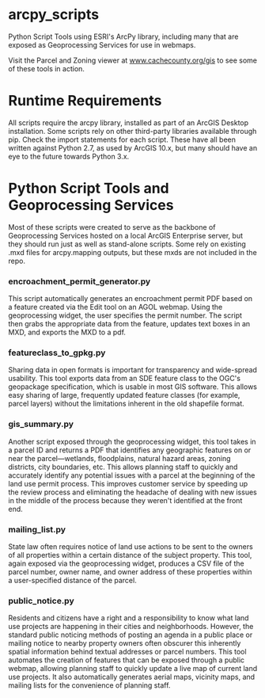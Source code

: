 # arcpy_scripts
Python Script Tools using ESRI's ArcPy library, including many that are exposed as Geoprocessing Services for use in webmaps.

Visit the Parcel and Zoning viewer at www.cachecounty.org/gis to see some of these tools in action.

# Runtime Requirements
All scripts require the arcpy library, installed as part of an ArcGIS Desktop installation. 
Some scripts rely on other third-party libraries available through pip. Check the import statements for each script.
These have all been written against Python 2.7, as used by ArcGIS 10.x, but many should have an eye to the future towards Python 3.x.

# Python Script Tools and Geoprocessing Services
Most of these scripts were created to serve as the backbone of Geoprocessing Services hosted on a local ArcGIS Enterprise server, but they should run just as well as stand-alone scripts. Some rely on existing .mxd files for arcpy.mapping outputs, but these mxds are not included in the repo. 

### encroachment_permit_generator.py
This script automatically generates an encroachment permit PDF based on a feature created via the Edit tool on an AGOL webmap. Using the geoprocessing widget, the user specifies the permit number. The script then grabs the appropriate data from the feature, updates text boxes in an MXD, and exports the MXD to a pdf. 

### featureclass_to_gpkg.py
Sharing data in open formats is important for transparency and wide-spread usability. This tool exports data from an SDE feature class to the OGC's geopackage specification, which is usable in most GIS software. This allows easy sharing of large, frequently updated feature classes (for example, parcel layers) without the limitations inherent in the old shapefile format.

### gis_summary.py
Another script exposed through the geoprocessing widget, this tool takes in a parcel ID and returns a PDF that identifies any geographic features on or near the parcel—wetlands, floodplains, natural hazard areas, zoning districts, city boundaries, etc. This allows planning staff to quickly and accurately identify any potential issues with a parcel at the beginning of the land use permit process. This improves customer service by speeding up the review process and eliminating the headache of dealing with new issues in the middle of the process because they weren't identified at the front end.

### mailing_list.py
State law often requires notice of land use actions to be sent to the owners of all properties within a certain distance of the subject property. This tool, again exposed via the geoprocessing widget, produces a CSV file of the parcel number, owner name, and owner address of these properties within a user-specified distance of the parcel.

### public_notice.py
Residents and citizens have a right and a responsibility to know what land use projects are happening in their cities and neighborhoods. However, the standard public noticing methods of posting an agenda in a public place or mailing notice to nearby property owners often obscurer this inherently spatial information behind textual addresses or parcel numbers. This tool automates the creation of features that can be exposed through a public webmap, allowing planning staff to quickly update a live map of current land use projects. It also automatically generates aerial maps, vicinity maps, and mailing lists for the convenience of planning staff. 
